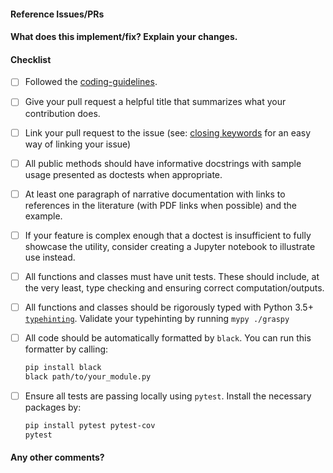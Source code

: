 <!--
Thanks for contributing a pull request! Please ensure you have taken a look at
the contribution guidelines: https://github.com/neurodata/graspy/blob/master/CONTRIBUTING.md#pull-request-checklist
-->

#### Reference Issues/PRs
<!--
Example: Fixes #1234. See also #3456.
Please use keywords (e.g., Fixes) to create link to the issues or pull requests
you resolved, so that they will automatically be closed when your pull request
is merged. See https://github.com/blog/1506-closing-issues-via-pull-requests
-->


#### What does this implement/fix? Explain your changes.


#### Checklist

- [ ] Followed the [coding-guidelines](#guidelines).
- [ ] Give your pull request a helpful title that summarizes what your contribution does.
- [ ] Link your pull request to the issue (see: [closing keywords](https://docs.github.com/en/free-pro-team@latest/github/managing-your-work-on-github/linking-a-pull-request-to-an-issue) for an easy way of linking your issue)
- [ ] All public methods should have informative docstrings with sample usage presented as doctests when appropriate.
- [ ] At least one paragraph of narrative documentation with links to references in the literature (with PDF links when possible) and the example.
- [ ] If your feature is complex enough that a doctest is insufficient to fully showcase the utility, consider creating a Jupyter notebook to illustrate use instead.
- [ ] All functions and classes must have unit tests. These should include, at the very least, type checking and ensuring correct computation/outputs.
- [ ] All functions and classes should be rigorously typed with Python 3.5+ 
  [`typehinting`](https://docs.python.org/3/library/typing.html). Validate your typehinting by running `mypy ./graspy`
- [ ] All code should be automatically formatted by `black`. You can run this formatter by calling:
  ```bash
  pip install black
  black path/to/your_module.py
  ```
- [ ] Ensure all tests are passing locally using `pytest`. Install the necessary
  packages by: 

  ```bash
  pip install pytest pytest-cov
  pytest
  ```

#### Any other comments?

